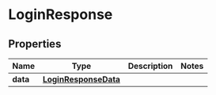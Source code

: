 

# LoginResponse

## Properties

Name | Type | Description | Notes
------------ | ------------- | ------------- | -------------
**data** | [**LoginResponseData**](LoginResponseData.md) |  | 



